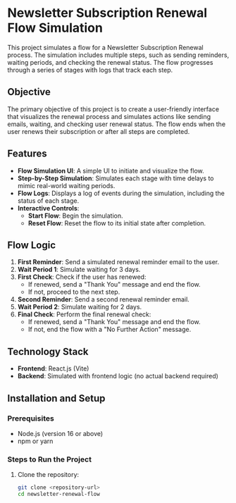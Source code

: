 # Newsletter Subscription Renewal Flow Simulation

This project simulates a flow for a Newsletter Subscription Renewal process. The simulation includes multiple steps, such as sending reminders, waiting periods, and checking the renewal status. The flow progresses through a series of stages with logs that track each step.

## Objective

The primary objective of this project is to create a user-friendly interface that visualizes the renewal process and simulates actions like sending emails, waiting, and checking user renewal status. The flow ends when the user renews their subscription or after all steps are completed.

## Features

- **Flow Simulation UI**: A simple UI to initiate and visualize the flow.
- **Step-by-Step Simulation**: Simulates each stage with time delays to mimic real-world waiting periods.
- **Flow Logs**: Displays a log of events during the simulation, including the status of each stage.
- **Interactive Controls**:
  - **Start Flow**: Begin the simulation.
  - **Reset Flow**: Reset the flow to its initial state after completion.

## Flow Logic

1. **First Reminder**: Send a simulated renewal reminder email to the user.
2. **Wait Period 1**: Simulate waiting for 3 days.
3. **First Check**: Check if the user has renewed:
   - If renewed, send a "Thank You" message and end the flow.
   - If not, proceed to the next step.
4. **Second Reminder**: Send a second renewal reminder email.
5. **Wait Period 2**: Simulate waiting for 2 days.
6. **Final Check**: Perform the final renewal check:
   - If renewed, send a "Thank You" message and end the flow.
   - If not, end the flow with a "No Further Action" message.

## Technology Stack

- **Frontend**: React.js (Vite)
- **Backend**: Simulated with frontend logic (no actual backend required)

## Installation and Setup

### Prerequisites

- Node.js (version 16 or above)
- npm or yarn

### Steps to Run the Project

1. Clone the repository:
   ```bash
   git clone <repository-url>
   cd newsletter-renewal-flow
